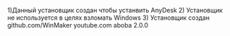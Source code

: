 1)Данный установщик создан чтобы устанвить AnyDesk 
2) Установщик не используется в целях взломать Windows
3) Установщик создан github.com/WinMaker youtube.com aboba 2.0.0
